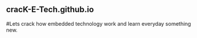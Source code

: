 ## cracK-E-Tech.github.io
#Lets crack how embedded technology work and learn everyday something new.
